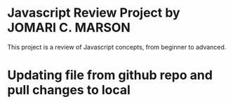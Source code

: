 # Javascript Review Project by JOMARI C. MARSON
This project is a review of Javascript concepts, from beginner to advanced. 

# Updating file from github repo and pull changes to local
